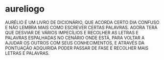 # aureliogo
AURÉLIO É UM LIVRO DE DICIONÁRIO, QUE ACORDA CERTO DIA CONFUSO E NÃO LEMBRA MAIS COMO ESCREVER CERTAS PALAVRAS. AGORA TERÁ QUE DESVIAR DE VÁRIOS IMPECÍLIOS E RECOLHER AS LETRAS E PALAVRAS ESPALHADAS NO CENÁRIO ONDE ESTÁ, PARA VOLTAR A AJUDAR OS OUTROS COM SEUS CONHECIMENTOS, E ATRAVÉS DA PONTUAÇÃO ADQUIRIDA PODER PASSAR DE FASE E RECOLHER MAIS LETRAS E PALAVRAS.
